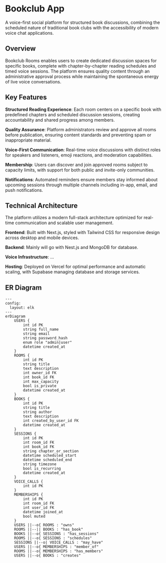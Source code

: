 # Bookclub App

A voice-first social platform for structured book discussions, combining the scheduled nature of traditional book clubs with the accessibility of modern voice chat applications.

## Overview
Bookclub Rooms enables users to create dedicated discussion spaces for specific books, complete with chapter-by-chapter reading schedules and timed voice sessions. The platform ensures quality content through an administrative approval process while maintaining the spontaneous energy of live voice conversations.

## Key Features

**Structured Reading Experience**: Each room centers on a specific book with predefined chapters and scheduled discussion sessions, creating accountability and shared progress among members.

**Quality Assurance**: Platform administrators review and approve all rooms before publication, ensuring content standards and preventing spam or inappropriate material.

**Voice-First Communication**: Real-time voice discussions with distinct roles for speakers and listeners, emoji reactions, and moderation capabilities.

**Membership**: Users can discover and join approved rooms subject to capacity limits, with support for both public and invite-only communities.

**Notifications**: Automated reminders ensure members stay informed about upcoming sessions through multiple channels including in-app, email, and push notifications.

## Technical Architecture

The platform utilizes a modern full-stack architecture optimized for real-time communication and scalable user management.

**Frontend**: Built with Next.js, styled with Tailwind CSS for responsive design across desktop and mobile devices.

**Backend**: Mainly will go with Nest.js and MongoDB for database.

**Voice Infrastructure**: ...

**Hosting**: Deployed on Vercel for optimal performance and automatic scaling, with Supabase managing database and storage services.

## ER Diagram

```mermaid
---
config:
  layout: elk
---
erDiagram
    USERS {
        int id PK
        string full_name
        string email
        string password_hash
        enum role "admin|user"
        datetime created_at
    }
    ROOMS {
        int id PK
        string title
        text description
        int owner_id FK
        int book_id FK
        int max_capacity
        bool is_private
        datetime created_at
    }
    BOOKS {
        int id PK
        string title
        string author
        text description
        int created_by_user_id FK
        datetime created_at
    }
    SESSIONS {
        int id PK
        int room_id FK
        int book_id FK
        string chapter_or_section
        datetime scheduled_start
        datetime scheduled_end
        string timezone
        bool is_recurring
        datetime created_at
    }
    VOICE_CALLS {
        int id PK
    }
    MEMBERSHIPS {
        int id PK
        int room_id FK
        int user_id FK
        datetime joined_at
        bool muted
    }
    USERS ||--o{ ROOMS : "owns"
    ROOMS ||--|| BOOKS : "has_book" 
    BOOKS ||--o{ SESSIONS : "has_sessions"
    ROOMS ||--o{ SESSIONS : "schedules"
    SESSIONS ||--o| VOICE_CALLS : "may_have"
    USERS ||--o{ MEMBERSHIPS : "member_of"
    ROOMS ||--o{ MEMBERSHIPS : "has_members"
    USERS ||--o{ BOOKS : "creates"
```